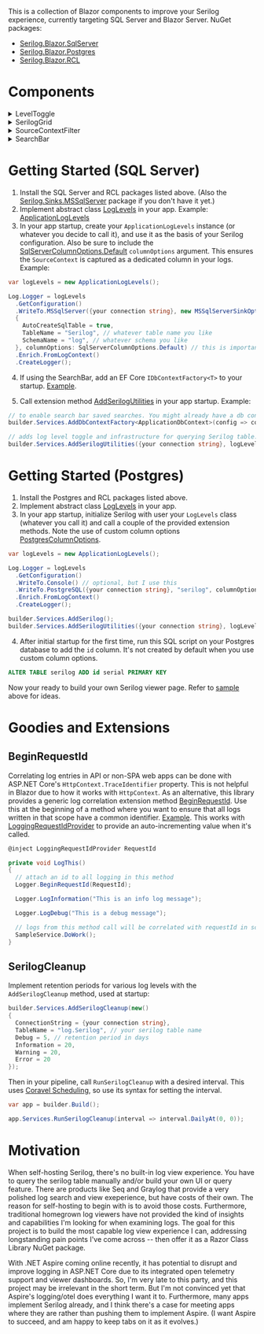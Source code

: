 This is a collection of Blazor components to improve your Serilog experience, currently targeting SQL Server and Blazor Server. NuGet packages:

- [Serilog.Blazor.SqlServer](https://www.nuget.org/packages/Serilog.Blazor.SqlServer)
- [Serilog.Blazor.Postgres](https://www.nuget.org/packages/Serilog.Blazor.Postgres)
- [Serilog.Blazor.RCL](https://www.nuget.org/packages/Serilog.Blazor.RCL)

# Components

<details>
  <summary>LevelToggle</summary>
  
  Use this to change log levels at runtime in your app for whatever namespaces/source contexts you define. This is handy when you need to temporarily increase log detail in a specific area to troubleshoot a production issue.

  ![image](https://github.com/user-attachments/assets/aa45b46f-0fe3-4814-ab36-f097ca1f9c5a)

  You define your own levels of course. Screenshot above is just a sample.

  Source: [LevelToggle](https://github.com/adamfoneil/SerilogBlazor/blob/master/SerilogBlazor.RCL/LevelToggle.razor)
  
  Example: [SampleApp](https://github.com/adamfoneil/SerilogBlazor/blob/f7d98814e280582c8d1ffbe32e5e4b5a1b0ab7b3/SampleApp/Components/Pages/Home.razor#L14)
  
</details>

<details>
  <summary>SerilogGrid</summary>

  Scrolling grid of log entries.

![image](https://github.com/user-attachments/assets/24655719-9ff2-473f-9745-87e4b1ebd8e5)

Expands to show exception detail and properties.

![image](https://github.com/user-attachments/assets/ece06237-93bd-4d41-b6e2-6ee503e217af)

Source: [SerilogGrid](https://github.com/adamfoneil/SerilogBlazor/blob/master/SerilogBlazor.RCL/SerilogGrid.razor)

Example: [SampleApp](https://github.com/adamfoneil/SerilogBlazor/blob/f7d98814e280582c8d1ffbe32e5e4b5a1b0ab7b3/SampleApp/Components/Pages/Home.razor#L19)

</details>

<details>
  <summary>SourceContextFilter</summary>

Zoom out to see total log entries by level and source context.

![image](https://github.com/user-attachments/assets/3163a2d9-77e3-4f1d-855a-36ffbb1a1427)

Source: [SourceContextFilter](https://github.com/adamfoneil/SerilogBlazor/blob/master/SerilogBlazor.RCL/SourceContextFilter.razor)

Example: [SampleApp](https://github.com/adamfoneil/SerilogBlazor/blob/f7d98814e280582c8d1ffbe32e5e4b5a1b0ab7b3/SampleApp/Components/Pages/Home.razor#L17)

</details>

<details>
  <summary>SearchBar</summary>

Search your logs with a variety of shortcuts. Save searches for easy reuse. Supported syntax:
- enclose text in square brackets to search the **source context** field.
- use a pound sign prefix to search the **request Id** property.
- use the @ sign prefix to search the log level, e.g. `@warn` or `@err` or `@info`
- use a minus sign prefix followed by number and duration unit, e.g. `-15m` for within 15 minutes or `-1d` for one day ago

![image](https://github.com/user-attachments/assets/d11a83e8-4e30-4dde-bf74-f468aff20528)

Source: [SearchBar](https://github.com/adamfoneil/SerilogBlazor/blob/master/SerilogBlazor.RCL/SearchBar.razor)

Example: [SampleApp](https://github.com/adamfoneil/SerilogBlazor/blob/f7d98814e280582c8d1ffbe32e5e4b5a1b0ab7b3/SampleApp/Components/Pages/Home.razor#L18)

This has a saved search feature that requires an EF Core DbContext implementing this interface [ISerilogSavedSearches](https://github.com/adamfoneil/SerilogBlazor/blob/master/SerilogBlazor.Abstractions/SavedSearches/ISerilogSavedSearches.cs).

After implementing this interface on your DbContext, add a migration to add the underlying table to your database.

</details>

# Getting Started (SQL Server)

1. Install the SQL Server and RCL packages listed above. (Also the [Serilog.Sinks.MSSqlServer](https://www.nuget.org/packages/Serilog.Sinks.MSSqlServer) package if you don't have it yet.)
2. Implement abstract class [LogLevels](https://github.com/adamfoneil/SerilogBlazor/blob/master/SerilogBlazor.Abstractions/LogLevels.cs) in your app. Example: [ApplicationLogLevels](https://github.com/adamfoneil/SerilogBlazor/blob/master/SampleApp/ApplicationLogLevels.cs)
3. In your app startup, create your `ApplicationLogLevels` instance (or whatever you decide to call it), and use it as the basis of your Serilog configuration. Also be sure to include the [SqlServerColumnOptions.Default](https://github.com/adamfoneil/SerilogBlazor/blob/master/SerilogBlazor.SqlServer/ColumnOptions.cs) `columnOptions` argument. This ensures the `SourceContext` is captured as a dedicated column in your logs. Example:

```csharp
var logLevels = new ApplicationLogLevels();

Log.Logger = logLevels
  .GetConfiguration()  
  .WriteTo.MSSqlServer({your connection string}, new MSSqlServerSinkOptions()
  {
    AutoCreateSqlTable = true,
    TableName = "Serilog", // whatever table name you like
    SchemaName = "log", // whatever schema you like
  }, columnOptions: SqlServerColumnOptions.Default) // this is important
  .Enrich.FromLogContext()
  .CreateLogger();
```
4. If using the SearchBar, add an EF Core `IDbContextFactory<T>` to your startup. [Example](https://github.com/adamfoneil/SerilogBlazor/blob/f7d98814e280582c8d1ffbe32e5e4b5a1b0ab7b3/SampleApp/Program.cs#L32).

4. Call extension method [AddSerilogUtilities](https://github.com/adamfoneil/SerilogBlazor/blob/f7d98814e280582c8d1ffbe32e5e4b5a1b0ab7b3/SerilogBlazor.SqlServer/StartupExtensions.cs#L12) in your app startup. Example:

```csharp
// to enable search bar saved searches. You might already have a db context being added somewhere, but it needs to be a factory specifically for this library. Lifetime doesn't matter. I use singleton here, but it can be scoped
builder.Services.AddDbContextFactory<ApplicationDbContext>(config => config.UseSqlServer({your connection string}), ServiceLifetime.Singleton);

// adds log level toggle and infrastructure for querying Serilog table. Use your serilog table name and schema. Also, chang ethe TimestampType according to how log entries are timestamped. I'm using Local in the example here
builder.Services.AddSerilogUtilities({your connection string}, logLevels, "log", "Serilog", TimestampType.Local);
``` 

# Getting Started (Postgres)
1. Install the Postgres and RCL packages listed above.
2. Implement abstract class [LogLevels](https://github.com/adamfoneil/SerilogBlazor/blob/master/SerilogBlazor.Abstractions/LogLevels.cs) in your app.
3. In your app startup, initialize Serilog with user your `LogLevels` class (whatever you call it) and call a couple of the provided extension methods. Note the use of custom column options [PostgresColumnOptions](https://github.com/adamfoneil/SerilogBlazor/blob/master/SerilogBlazor.Postgres/ColumnOptions.cs).

```csharp
var logLevels = new ApplicationLogLevels();

Log.Logger = logLevels
  .GetConfiguration()
  .WriteTo.Console() // optional, but I use this
  .WriteTo.PostgreSQL({your connection string}, "serilog", columnOptions: PostgresColumnOptions.Default, needAutoCreateTable: true)	
  .Enrich.FromLogContext()	
  .CreateLogger();

builder.Services.AddSerilog();
builder.Services.AddSerilogUtilities({your connection string}, logLevels, "public", "serilog", TimestampType.Utc);
```
4. After initial startup for the first time, run this SQL script on your Postgres database to add the `id` column. It's not created by default when you use custom column options.

```sql
ALTER TABLE serilog ADD id serial PRIMARY KEY
```

Now your ready to build your own Serilog viewer page. Refer to [sample](https://github.com/adamfoneil/SerilogBlazor/blob/master/SampleApp/Components/Pages/Home.razor) above for ideas.

# Goodies and Extensions

## BeginRequestId
Correlating log entries in API or non-SPA web apps can be done with ASP.NET Core's `HttpContext.TraceIdentifier` property. This is not helpful in Blazor due to how it works with `HttpContext`. As an alternative, this library provides a generic log correlation extension method [BeginRequestId](https://github.com/adamfoneil/SerilogBlazor/blob/728e242bc2d91bf10779831ba843587c0c2e4631/SerilogBlazor.Abstractions/LoggerExtensions.cs#L10). Use this at the beginning of a method where you want to ensure that all logs written in that scope have a common identifier. [Example](https://github.com/adamfoneil/SerilogBlazor/blob/728e242bc2d91bf10779831ba843587c0c2e4631/SampleApp/Components/Pages/Home.razor#L30). This works with [LoggingRequestIdProvider](https://github.com/adamfoneil/SerilogBlazor/blob/master/SerilogBlazor.Abstractions/LoggingRequestIdProvider.cs) to provide an auto-incrementing value when it's called.

```csharp
@inject LoggingRequestIdProvider RequestId

private void LogThis()
{
  // attach an id to all logging in this method
  Logger.BeginRequestId(RequestId);

  Logger.LogInformation("This is an info log message");

  Logger.LogDebug("This is a debug message");

  // logs from this method call will be correlated with requestId in scope here
  SampleService.DoWork();
}
```

## SerilogCleanup
Implement retention periods for various log levels with the `AddSerilogCleanup` method, used at startup:

```csharp
builder.Services.AddSerilogCleanup(new() 
{ 
  ConnectionString = {your connection string}, 
  TableName = "log.Serilog", // your serilog table name
  Debug = 5, // retention period in days
  Information = 20,
  Warning = 20,
  Error = 20
});
```

Then in your pipeline, call `RunSerilogCleanup` with a desired interval. This uses [Coravel Scheduling](https://docs.coravel.net/Scheduler/), so use its syntax for setting the interval.

```csharp
var app = builder.Build();

app.Services.RunSerilogCleanup(interval => interval.DailyAt(0, 0)); 
```

# Motivation

When self-hosting Serilog, there's no built-in log view experience. You have to query the serilog table manually and/or build your own UI or query feature. There are products like Seq and Graylog that provide a very polished log search and view exeperience, but have costs of their own. The reason for self-hosting to begin with is to avoid those costs. Furthermore, traditional homegrown log viewers have not provided the kind of insights and capabilities I'm looking for when examining logs. The goal for this project is to build the most capable log view experience I can, addressing longstanding pain points I've come across -- then offer it as a Razor Class Library NuGet package. 

With .NET Aspire coming online recently, it has potential to disrupt and improve logging in ASP.NET Core due to its integrated open telemetry support and viewer dashboards. So, I'm very late to this party, and this project may be irrelevant in the short term. But I'm not convinced yet that Aspire's logging/otel does everything I want it to. Furthermore, many apps implement Serilog already, and I think there's a case for meeting apps where they are rather than pushing them to implement Aspire. (I want Aspire to succeed, and am happy to keep tabs on it as it evolves.)
